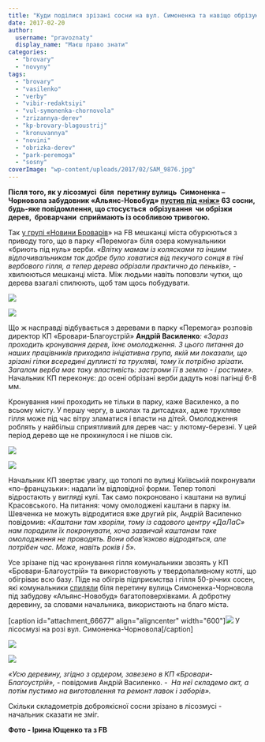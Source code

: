 ```yaml
---
title: "Куди поділися зрізані сосни на вул. Симоненка та навіщо обрізують верби у парку «Перемога»?"
date: 2017-02-20
author: 
  username: "pravoznaty"
  display_name: "Маєш право знати"
categories: 
  - "brovary"
  - "novyny"
tags: 
  - "brovary"
  - "vasilenko"
  - "verby"
  - "vibir-redaktsiyi"
  - "vul-symonenka-chornovola"
  - "zrizannya-derev"
  - "kp-brovary-blagoustrij"
  - "kronuvannya"
  - "novini"
  - "obrizka-derev"
  - "park-peremoga"
  - "sosny"
coverImage: "wp-content/uploads/2017/02/SAM_9876.jpg"
---
```


**Після того, як у лісозмусі  біля  перетину вулиць  Симоненка –Чорновола забудовник «Альянс-Новобуд» [пустив під «ніж»](https://mpz.brovary.org/zeleni-krasuni-sosny-na-symonenka-vse-zh-spylyaly-foto-video/) 63 сосни, будь-яке повідомлення, що стосується  обрізування  чи обрізки дерев,  броварчани  сприймають із особливою тривогою.**

Так [у групі «Новини Броварів](https://www.facebook.com/groups/529373443771199/permalink/1421899961185205/)» на FB мешканці міста обурюються з приводу того, що в парку «Перемога» біля озера комунальники «бриють під нуль» верби. _«Влітку мамам із колясками та іншим відпочивальникам так добре було ховатися від пекучого сонця в тіні вербового гілля, а тепер дерева обрізали практично до пеньків»,_ - хвилюються мешканці міста. Між людьми навіть поповзли чутки, що дерева взагалі спилюють, щоб там щось побудувати.

[![](https://mpz.brovary.org/wp-content/uploads/2017/02/3-fejsbuk.jpg)](https://mpz.brovary.org/wp-content/uploads/2017/02/3-fejsbuk.jpg)

[![](https://mpz.brovary.org/wp-content/uploads/2017/02/SAM_9874.jpg)](https://mpz.brovary.org/wp-content/uploads/2017/02/SAM_9874.jpg)

Що ж насправді відбувається з деревами в парку «Перемога» розповів директор КП «Бровари-Благоустрій» **Андрій Василенко**_: «Зараз проходить кронування дерев, їхнє омолодження. З цього питання до наших працівників приходила ініціативна група, якій ми показали, що зрізані гілки всередині дуплисті та трухляві, тому їх потрібно зрізати. Загалом верба має таку властивість: застроми її в землю - і ростиме»._ Начальник КП переконує: до осені обрізані верби дадуть нові пагінці 6-8 мм.

Кронування нині проходить не тільки в парку, каже Василенко, а по всьому місту. У першу чергу, в школах та дитсадках, адже трухляве гілля може під час вітру зламатися і впасти на дітей. Омолодження роблять у найбільш сприятливий для дерев час: у лютому-березні. У цей період дерево ще не прокинулося і не пішов сік.

[![](https://mpz.brovary.org/wp-content/uploads/2017/02/SAM_9877.jpg)](https://mpz.brovary.org/wp-content/uploads/2017/02/SAM_9877.jpg)

[![](https://mpz.brovary.org/wp-content/uploads/2017/02/2-fejsbuk.jpg)](https://mpz.brovary.org/wp-content/uploads/2017/02/2-fejsbuk.jpg)

Начальник КП звертає увагу, що тополі по вулиці Київській покронували «по-французьки»: надали їм відповідної форми. Тепер тополі відростають у вигляді кулі. Так само покроновано і каштани на вулиці Красовського. На питання: чому омолоджені каштани в парку ім. Шевченка не можуть відродитися вже другий рік, Андрій Василенко повідомив: «_Каштани там хворіли, тому із садового центру «ДаЛаС» нам порадили їх покронувати, хоча зазвичай каштанам таке омолодження не проводять. Вони обов’язково відродяться, але потрібен час. Може, навіть років і 5»._

Усе зрізане під час кронування гілля комунальники звозять у КП «Бровари-Благоустрій» та використовують у твердопаливному котлі, що обігріває всю базу. Піде на обігрів підприємства і гілля 50-річних сосен, які комунальники [спиляли](https://mpz.brovary.org/pid-nizh-63-sosny-ubyly-te-shho-davalo-zhyttya-foto/) біля перетину вулиць Симоненка-Чорновола під забудову «Альянс-Новобуд» багатоповерхівками. А добротну деревину, за словами начальника, використають на благо міста.

\[caption id="attachment\_66677" align="aligncenter" width="600"\][![](https://mpz.brovary.org/wp-content/uploads/2017/02/IMG_3805.jpg)](https://mpz.brovary.org/wp-content/uploads/2017/02/IMG_3805.jpg) У лісосмузі на розі вул. Симоненка-Чорновола\[/caption\]

[![](https://mpz.brovary.org/wp-content/uploads/2017/02/3-3.jpg)](https://mpz.brovary.org/wp-content/uploads/2017/02/3-3.jpg)

[![](https://mpz.brovary.org/wp-content/uploads/2017/02/SAM_9823.jpg)](https://mpz.brovary.org/wp-content/uploads/2017/02/SAM_9823.jpg)

_«Усю деревину, згідно з ордером, завезено в КП «Бровари-Благоустрій», -_ повідомив Андрій Василенко. _-  На неї складемо акт, а потім пустимо на виготовлення та ремонт лавок і заборів»._

Скільки складометрів доброякісної сосни зрізано в лісозмусі - начальник сказати не зміг.

**Фото - Ірина Ющенко та з FB**
